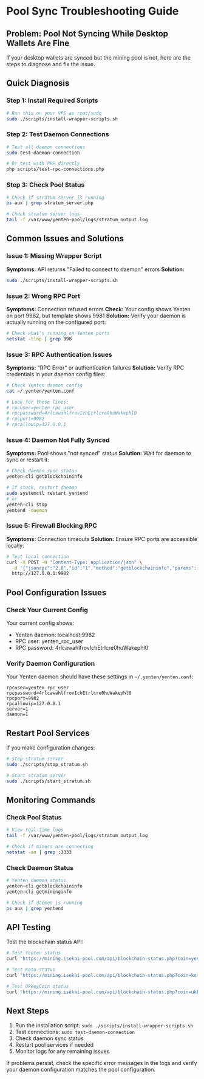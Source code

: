 # Pool Sync Troubleshooting Guide

## Problem: Pool Not Syncing While Desktop Wallets Are Fine

If your desktop wallets are synced but the mining pool is not, here are the steps to diagnose and fix the issue.

## Quick Diagnosis

### Step 1: Install Required Scripts
```bash
# Run this on your VPS as root/sudo
sudo ./scripts/install-wrapper-scripts.sh
```

### Step 2: Test Daemon Connections
```bash
# Test all daemon connections
sudo test-daemon-connection

# Or test with PHP directly
php scripts/test-rpc-connections.php
```

### Step 3: Check Pool Status
```bash
# Check if stratum server is running
ps aux | grep stratum_server.php

# Check stratum server logs
tail -f /var/www/yenten-pool/logs/stratum_output.log
```

## Common Issues and Solutions

### Issue 1: Missing Wrapper Script
**Symptoms:** API returns "Failed to connect to daemon" errors
**Solution:** 
```bash
sudo ./scripts/install-wrapper-scripts.sh
```

### Issue 2: Wrong RPC Port
**Symptoms:** Connection refused errors
**Check:** Your config shows Yenten on port 9982, but template shows 9981
**Solution:** Verify your daemon is actually running on the configured port:
```bash
# Check what's running on Yenten ports
netstat -tlnp | grep 998
```

### Issue 3: RPC Authentication Issues
**Symptoms:** "RPC Error" or authentication failures
**Solution:** Verify RPC credentials in your daemon config files:
```bash
# Check Yenten daemon config
cat ~/.yenten/yenten.conf

# Look for these lines:
# rpcuser=yenten_rpc_user
# rpcpassword=4rlcawahlfrovIchEtrlcre0huWakephl0
# rpcport=9982
# rpcallowip=127.0.0.1
```

### Issue 4: Daemon Not Fully Synced
**Symptoms:** Pool shows "not synced" status
**Solution:** Wait for daemon to sync or restart it:
```bash
# Check daemon sync status
yenten-cli getblockchaininfo

# If stuck, restart daemon
sudo systemctl restart yentend
# or
yenten-cli stop
yentend -daemon
```

### Issue 5: Firewall Blocking RPC
**Symptoms:** Connection timeouts
**Solution:** Ensure RPC ports are accessible locally:
```bash
# Test local connection
curl -X POST -H "Content-Type: application/json" \
  -d '{"jsonrpc":"2.0","id":"1","method":"getblockchaininfo","params":[]}' \
  http://127.0.0.1:9982
```

## Pool Configuration Issues

### Check Your Current Config
Your current config shows:
- Yenten daemon: localhost:9982
- RPC user: yenten_rpc_user
- RPC password: 4rlcawahlfrovIchEtrlcre0huWakephl0

### Verify Daemon Configuration
Your Yenten daemon should have these settings in `~/.yenten/yenten.conf`:
```
rpcuser=yenten_rpc_user
rpcpassword=4rlcawahlfrovIchEtrlcre0huWakephl0
rpcport=9982
rpcallowip=127.0.0.1
server=1
daemon=1
```

## Restart Pool Services

If you make configuration changes:

```bash
# Stop stratum server
sudo ./scripts/stop_stratum.sh

# Start stratum server
sudo ./scripts/start_stratum.sh
```

## Monitoring Commands

### Check Pool Status
```bash
# View real-time logs
tail -f /var/www/yenten-pool/logs/stratum_output.log

# Check if miners are connecting
netstat -an | grep :3333
```

### Check Daemon Status
```bash
# Yenten daemon status
yenten-cli getblockchaininfo
yenten-cli getmininginfo

# Check if daemon is running
ps aux | grep yentend
```

## API Testing

Test the blockchain status API:
```bash
# Test Yenten status
curl "https://mining.isekai-pool.com/api/blockchain-status.php?coin=yenten"

# Test Koto status  
curl "https://mining.isekai-pool.com/api/blockchain-status.php?coin=koto"

# Test UkkeyCoin status
curl "https://mining.isekai-pool.com/api/blockchain-status.php?coin=ukkeycoin"
```

## Next Steps

1. Run the installation script: `sudo ./scripts/install-wrapper-scripts.sh`
2. Test connections: `sudo test-daemon-connection`
3. Check daemon sync status
4. Restart pool services if needed
5. Monitor logs for any remaining issues

If problems persist, check the specific error messages in the logs and verify your daemon configuration matches the pool configuration.
